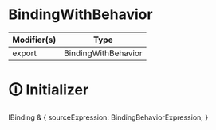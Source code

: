 # BindingWithBehavior

| Modifier(s)                            | Type                     |
|----------------------------------------|--------------------------|
| export | BindingWithBehavior |

# &#128712; Initializer

IBinding & {
sourceExpression: BindingBehaviorExpression;
}